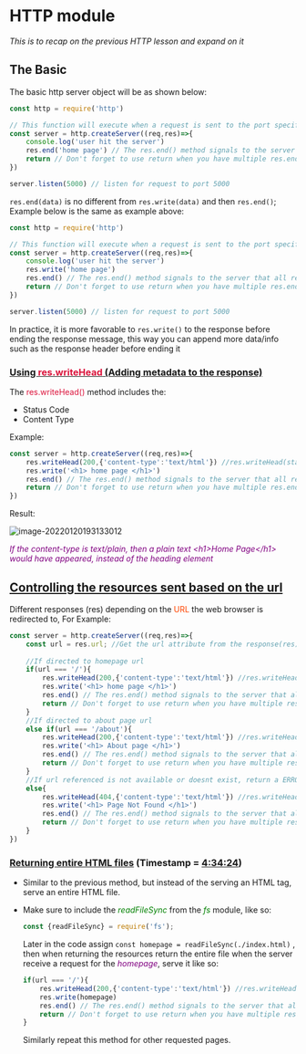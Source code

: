 

# HTTP module

*This is to recap on the previous HTTP lesson and expand on it*

## The Basic

The basic http server object will be as shown below:

```javascript
const http = require('http')

// This function will execute when a request is sent to the port specified inside server.port()
const server = http.createServer((req,res)=>{
	console.log('user hit the server') 
	res.end('home page') // The res.end() method signals to the server that all response have been sent, at the same time the data "home page" is sent back together
	return // Don't forget to use return when you have multiple res.end() like when used with an if-else statement
})

server.listen(5000) // listen for request to port 5000
```



`res.end(data)` is no different from `res.write(data)` and then `res.end()`; Example below is the same as example above:

```javascript
const http = require('http')

// This function will execute when a request is sent to the port specified inside server.port()
const server = http.createServer((req,res)=>{
	console.log('user hit the server') 
	res.write('home page')
	res.end() // The res.end() method signals to the server that all response have been sent, at the same time the data "home page" is sent back together
	return // Don't forget to use return when you have multiple res.end() like when used with an if-else statement
})

server.listen(5000) // listen for request to port 5000
```



In practice, it is more favorable to `res.write()` to the response before ending the response message, this way you can append more data/info such as the response header before ending it

### <u>Using <span style="color:crimson">res.writeHead</span> (Adding metadata to the response)</u>

The <span style="color:crimson">res.writeHead()</span> method includes the:

- Status Code
- Content Type

Example:

```javascript
const server = http.createServer((req,res)=>{
	res.writeHead(200,{'content-type':'text/html'}) //res.writeHead(status code, content type)
	res.write('<h1> home page </h1>')
	res.end() // The res.end() method signals to the server that all response have been sent, at the same time the data "home page" is sent back together
	return // Don't forget to use return when you have multiple res.end() like when used with an if-else statement
})
```

Result:

![image-20220120193133012](/home/a_rahim/.config/Typora/typora-user-images/image-20220120193133012.png)

<span style="color:purple">*If the content-type is text/plain, then a plain text \<h1>Home Page\</h1> would have appeared, instead of the heading element*</span>

## <u>Controlling the resources sent based on the url</u>

Different responses (res) depending on the <span style="color:orangered">URL</span> the web browser is redirected to, For Example:

```javascript
const server = http.createServer((req,res)=>{
	const url = res.url; //Get the url attribute from the response(res)
    
    //If directed to homepage url
    if(url === '/'){
        res.writeHead(200,{'content-type':'text/html'}) //res.writeHead(status code, content type)
		res.write('<h1> home page </h1>')
		res.end() // The res.end() method signals to the server that all response have been sent, at the same time the data "home page" is sent back together
		return // Don't forget to use return when you have multiple res.end() like when used with an if-else statement
    }
    //If directed to about page url
    else if(url === '/about'){
        res.writeHead(200,{'content-type':'text/html'}) //res.writeHead(status code, content type)
		res.write('<h1> About page </h1>')
		res.end() // The res.end() method signals to the server that all response have been sent, at the same time the data "home page" is sent back together
		return // Don't forget to use return when you have multiple res.end() like when used with an if-else statement
    }
    //If url referenced is not available or doesnt exist, return a ERROR 404 code
    else{
        res.writeHead(404,{'content-type':'text/html'}) //res.writeHead(status code, content type)
		res.write('<h1> Page Not Found </h1>')
		res.end() // The res.end() method signals to the server that all response have been sent, at the same time the data "home page" is sent back together
		return // Don't forget to use return when you have multiple res.end() like when used with an if-else statement
    }
})
```



### <u>Returning entire HTML files</u>  (Timestamp = [4:34:24](https://www.youtube.com/watch?v=Oe421EPjeBE&t=16464s))

- Similar to the previous method, but instead of the serving an HTML tag, serve an entire HTML file.

- Make sure to include the *<span style="color:green">readFileSync</span>* from the *<span style="color:green">fs</span>* module, like so:

  ~~~javascript
  const {readFileSync} = require('fs');
  ~~~

  Later in the code assign `const homepage = readFileSync(./index.html)` , then when returning the resources return the entire file when the server receive a request for the *<span style="color: purple">homepage</span>*, serve it like so:

  ```javascript
  if(url === '/'){
      res.writeHead(200,{'content-type':'text/html'}) //res.writeHead(status code, content type)
      res.write(homepage)
      res.end() // The res.end() method signals to the server that all response have been sent, at the same time the data "home page" is sent back together
      return // Don't forget to use return when you have multiple res.end() like when used with an if-else statement
  }
  ```

  Similarly repeat this method for other requested pages.
